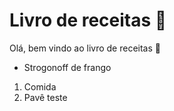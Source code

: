 # Livro de receitas :cookie:



Olá, bem vindo ao livro de receitas :wave:

- Strogonoff de frango

1. Comida 
2. Pavê teste
